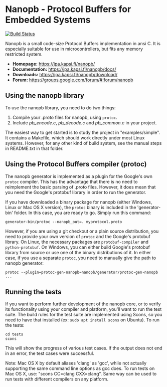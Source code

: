 # Nanopb - Protocol Buffers for Embedded Systems

[![Build Status](https://travis-ci.org/nanopb/nanopb.svg?branch=master)](https://travis-ci.org/nanopb/nanopb)

Nanopb is a small code-size Protocol Buffers implementation in ansi C. It is
especially suitable for use in microcontrollers, but fits any memory restricted
system.

- **Homepage:** https://jpa.kapsi.fi/nanopb/
- **Documentation:** https://jpa.kapsi.fi/nanopb/docs/
- **Downloads:** https://jpa.kapsi.fi/nanopb/download/
- **Forum:** https://groups.google.com/forum/#!forum/nanopb

## Using the nanopb library

To use the nanopb library, you need to do two things:

1. Compile your .proto files for nanopb, using `protoc`.
2. Include _pb_encode.c_, _pb_decode.c_ and _pb_common.c_ in your project.

The easiest way to get started is to study the project in "examples/simple". It
contains a Makefile, which should work directly under most Linux systems.
However, for any other kind of build system, see the manual steps in README.txt
in that folder.

## Using the Protocol Buffers compiler (protoc)

The nanopb generator is implemented as a plugin for the Google's own `protoc`
compiler. This has the advantage that there is no need to reimplement the basic
parsing of .proto files. However, it does mean that you need the Google's
protobuf library in order to run the generator.

If you have downloaded a binary package for nanopb (either Windows, Linux or Mac
OS X version), the `protoc` binary is included in the 'generator-bin' folder. In
this case, you are ready to go. Simply run this command:

    generator-bin/protoc --nanopb_out=. myprotocol.proto

However, if you are using a git checkout or a plain source distribution, you
need to provide your own version of `protoc` and the Google's protobuf library.
On Linux, the necessary packages are `protobuf-compiler` and `python-protobuf`.
On Windows, you can either build Google's protobuf library from source or use
one of the binary distributions of it. In either case, if you use a separate
`protoc`, you need to manually give the path to nanopb generator:

    protoc --plugin=protoc-gen-nanopb=nanopb/generator/protoc-gen-nanopb ...

## Running the tests

If you want to perform further development of the nanopb core, or to verify its
functionality using your compiler and platform, you'll want to run the test
suite. The build rules for the test suite are implemented using Scons, so you
need to have that installed (ex: `sudo apt install scons` on Ubuntu). To run the
tests:

    cd tests
    scons

This will show the progress of various test cases. If the output does not end in
an error, the test cases were successful.

Note: Mac OS X by default aliases 'clang' as 'gcc', while not actually
supporting the same command line options as gcc does. To run tests on Mac OS X,
use: "scons CC=clang CXX=clang". Same way can be used to run tests with
different compilers on any platform.
